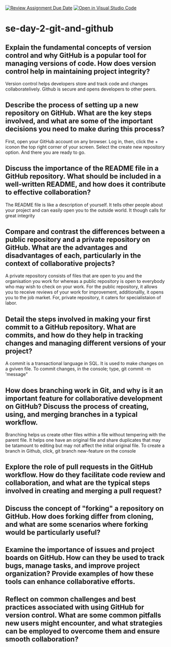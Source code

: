[![Review Assignment Due Date](https://classroom.github.com/assets/deadline-readme-button-22041afd0340ce965d47ae6ef1cefeee28c7c493a6346c4f15d667ab976d596c.svg)](https://classroom.github.com/a/8wgCKhpZ)
[![Open in Visual Studio Code](https://classroom.github.com/assets/open-in-vscode-2e0aaae1b6195c2367325f4f02e2d04e9abb55f0b24a779b69b11b9e10269abc.svg)](https://classroom.github.com/online_ide?assignment_repo_id=18395562&assignment_repo_type=AssignmentRepo)
# se-day-2-git-and-github
## Explain the fundamental concepts of version control and why GitHub is a popular tool for managing versions of code. How does version control help in maintaining project integrity?
Version control helps developers store and track code and changes collaboratelively. Github is secure and opens developers to other peers.

## Describe the process of setting up a new repository on GitHub. What are the key steps involved, and what are some of the important decisions you need to make during this process?
First, open your GitHub account on any browser. Log in, then, click the + iconon the top right corner of your screen. Select the create new repository option. And there you are ready to go.

## Discuss the importance of the README file in a GitHub repository. What should be included in a well-written README, and how does it contribute to effective collaboration?
The README file is like a description of yourself. It tells other people about your project and can easily open you to the outside world. It though calls for great integrity

## Compare and contrast the differences between a public repository and a private repository on GitHub. What are the advantages and disadvantages of each, particularly in the context of collaborative projects?

A private repository consists of files that are open to you and the organisation you work for whereas a public repository is open to everybody who may wish to check on your work. For the public repository, it allows you to receive reviews of your work for improvement, additionallly, it opens you to the job market. For, private repository, it caters for specialistaion of labor.

## Detail the steps involved in making your first commit to a GitHub repository. What are commits, and how do they help in tracking changes and managing different versions of your project?
A commit is a transactional language in SQL. It is used to make changes on a gviven file. To commit changes, in the console; type, git commit -m 
'message"

## How does branching work in Git, and why is it an important feature for collaborative development on GitHub? Discuss the process of creating, using, and merging branches in a typical workflow.
Branching helps us create other files within a file without tempering with the parent file. It helps one have an original file and share duplicates that may be tatamount to editing but may not affect the initial original file. To create a branch in Github, click, git branch new-feature on the console
## Explore the role of pull requests in the GitHub workflow. How do they facilitate code review and collaboration, and what are the typical steps involved in creating and merging a pull request?

## Discuss the concept of "forking" a repository on GitHub. How does forking differ from cloning, and what are some scenarios where forking would be particularly useful?

## Examine the importance of issues and project boards on GitHub. How can they be used to track bugs, manage tasks, and improve project organization? Provide examples of how these tools can enhance collaborative efforts.

## Reflect on common challenges and best practices associated with using GitHub for version control. What are some common pitfalls new users might encounter, and what strategies can be employed to overcome them and ensure smooth collaboration?

